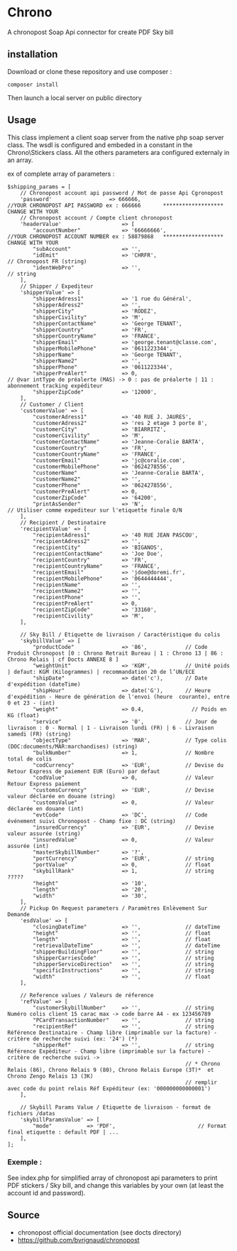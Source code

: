 # Chrono
A chronopost Soap Api connector for create PDF Sky bill

## installation

Download or clone these repository and use composer :

``` composer install ```

Then launch a local server on public directory


## Usage

This class implement a client soap server from the native php soap server class.
The wsdl is configured and embeded in a constant in the Chrono\Stickers class.
All the others parameters ara configured externaly in an array.

ex of complete array of parameters :
```
$shipping_params = [ 
    // Chronopost account api password / Mot de passe Api Cgronopost
    'password'                  => 666666,                                      //YOUR CHRONOPOST API PASSWORD ex : 666666       *******************  CHANGE WITH YOUR   
    // Chronopost account / Compte client chronopost
    'headerValue'                   => [
        "accountNumber"             => '66666666',                              //YOUR CHRONOPOST ACCOUNT NUMBER ex : 58879868   *******************  CHANGE WITH YOUR 
        "subAccount"                => '',
        "idEmit"                    => 'CHRFR',                                 // Chronopost FR (string)
        "identWebPro"               => '',                                      // string
    ],
    // Shipper / Expediteur
    'shipperValue' => [
        "shipperAdress1"            => '1 rue du Général',
        "shipperAdress2"            => '',
        "shipperCity"               => 'RODEZ',
        "shipperCivility"           => 'M',
        "shipperContactName"        => 'George TENANT',
        "shipperCountry"            => 'FR',
        "shipperCountryName"        => 'FRANCE',
        "shipperEmail"              => 'george.tenant@classe.com',              
        "shipperMobilePhone"        => '0611223344',
        "shipperName"               => 'George TENANT',                         
        "shipperName2"              => '',
        "shipperPhone"              => '0611223344',                            
        "shipperPreAlert"           => 0,                                       // @var intType de préalerte (MAS) -> 0 : pas de préalerte | 11 : abonnement tracking expéditeur 
        "shipperZipCode"            => '12000',
    ],
    // Customer / Client
    'customerValue' => [
        "customerAdress1"           => '40 RUE J. JAURES',
        "customerAdress2"           => 'res 2 etage 3 porte 8',
        "customerCity"              => 'BIARRITZ',
        "customerCivility"          => 'M',
        "customerContactName"       => 'Jeanne-Coralie BARTA',
        "customerCountry"           => 'FR',
        "customerCountryName"       => 'FRANCE',                                                                                       
        "customerEmail"             => 'jc@coralie.com',                        
        "customerMobilePhone"       => '0624278556',                            
        "customerName"              => 'Jeanne-Coralie BARTA',                  
        "customerName2"             => '',                                      
        "customerPhone"             => '0624278556',                            
        "customerPreAlert"          => 0,                                       
        "customerZipCode"           => '64200',                                 
        "printAsSender"             => 'N',                                     // Utiliser comme expediteur sur l'etiquette finale O/N
    ],
    // Recipient / Destinataire
    'recipientValue' => [
        "recipientAdress1"          => '40 RUE JEAN PASCOU',
        "recipientAdress2"          => '',
        "recipientCity"             => 'BIGANOS',
        "recipientContactName"      => 'Joe Doe',
        "recipientCountry"          => 'FR',
        "recipientCountryName"      => 'FRANCE',
        "recipientEmail"            => 'jdoe@doremi.fr',
        "recipientMobilePhone"      => '0644444444',
        "recipientName"             => '',
        "recipientName2"            => '',
        "recipientPhone"            => '',
        "recipientPreAlert"         => 0,
        "recipientZipCode"          => '33160',
        "recipientCivility"         => 'M',
    ],   
 
    // Sky Bill / Etiquette de livraison / Caractéristique du colis
    'skybillValue' => [
        "productCode"               => '86',            // Code Produit Chronopost [0 : Chrono Retrait Bureau | 1 : Chrono 13 | 86 : Chrono Relais | cf Docts ANNEXE 8 ]
        "weightUnit"                => 'KGM',           // Unité poids | defaut: KGM (Kilogrammes) | recommandation 20 de l’UN/ECE
        "shipDate"                  => date('c'),       // Date d'expédition (dateTime)
        "shipHour"                  => date('G'),       // Heure d'expédition - Heure de génération de l'envoi (heure  courante), entre 0 et 23 - (int)
        "weight"                    => 0.4,               // Poids en KG (float)
        "service"                   => '0',             // Jour de livraison : 0 - Normal | 1 - Livraison lundi (FR) | 6 - Livraison samedi (FR) (string)
        "objectType"                => 'MAR',           // Type colis (DOC:documents/MAR:marchandises) (string)
        "bulkNumber"                => 1,               // Nombre total de colis
        "codCurrency"               => 'EUR',           // Devise du Retour Express de paiement EUR (Euro) par defaut
        "codValue"                  => 0,               // Valeur Retour Express paiement
        "customsCurrency"           => 'EUR',           // Devise valeur déclarée en douane (string)
        "customsValue"              => 0,               // Valeur déclarée en douane (int)
        "evtCode"                   => 'DC',            // Code événement suivi Chronopost - Champ fixe : DC (string)
        "insuredCurrency"           => 'EUR',           // Devise valeur assurée (string)
        "insuredValue"              => 0,               // Valeur assurée (int)
        "masterSkybillNumber"       => '?',
        "portCurrency"              => 'EUR',           // string
        "portValue"                 => 0,               // float
        "skybillRank"               => 1,               // string  ?????
        "height"                    => '10', 
        "length"                    => '20', 
        "width"                     => '30',
    ],
    // Pickup On Request parameters / Paramètres Enlèvement Sur Demande
    'esdValue' => [
        "closingDateTime"           => '',              // dateTime
        "height"                    => '',              // float
        "length"                    => '',              // float
        "retrievalDateTime"         => '',              // dateTime
        "shipperBuildingFloor"      => '',              // string
        "shipperCarriesCode"        => '',              // string
        "shipperServiceDirection"   => '',              // string
        "specificInstructions"      => '',              // string
        "width"                     => '',              // float
    ],

    // Reference values / Valeurs de réference
    'refValue' => [
        "customerSkybillNumber"     => '',              // string Numéro colis client 15 carac max -> code barre A4 - ex 123456789
        "PCardTransactionNumber"    => '',              // string             
        "recipientRef"              => '',              // string Référence Destinataire - Champ libre (imprimable sur la facture) - critère de recherche suivi (ex: '24') (*)
        "shipperRef"                => '',              // string Référence Expéditeur - Champ libre (imprimable sur la facture) - critère de recherche suivi -> 
                                                        // * Chrono Relais (86), Chrono Relais 9 (80), Chrono Relais Europe (3T)*  et Chrono Zengo Relais 13 (3K) 
                                                        // remplir avec code du point relais Réf Expéditeur (ex: '000000000000001')
    ],
 
    // Skybill Params Value / Etiquette de livraison - format de fichiers /datas
    'skybillParamsValue' => [
        "mode"           => 'PDF',                          // Format final etiquette : default PDF | ...
    ],
];

```

### Exemple :

See index.php for  simplified array of chronopost api parameters to print PDF stickers / Sky bill,
and change this variables by your own (at least the account id and password).

 
## Source

- chronopost official documentation (see docts directory)
- https://github.com/bvrignaud/chronopost